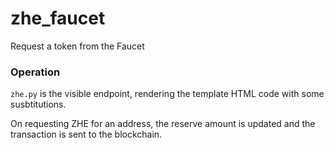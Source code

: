 # zhe_faucet
Request a token from the Faucet

### Operation
`zhe.py` is the visible endpoint, rendering the template HTML code with some susbtitutions.

On requesting ZHE for an address, the reserve amount is updated and the transaction is sent to the blockchain.
